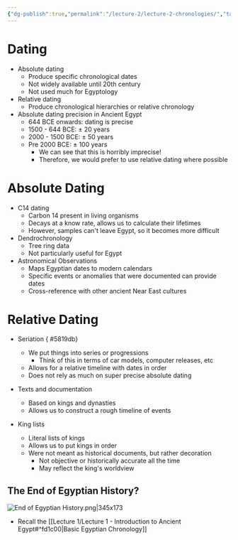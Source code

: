 ```yaml
---
{"dg-publish":true,"permalink":"/lecture-2/lecture-2-chronologies/","tags":["gardenEntry"]}
---
```


# Dating

- Absolute dating
	- Produce specific chronological dates
	- Not widely available until 20th century
	- Not used much for Egyptology
- Relative dating
	- Produce chronological hierarchies or relative chronology
- Absolute dating precision in Ancient Egypt
	- 644 BCE onwards: dating is precise
	- 1500 - 644 BCE: $\pm$ 20 years
	- 2000 - 1500 BCE: $\pm$ 50 years
	- Pre 2000 BCE: $\pm$ 100 years
		- We can see that this is horribly imprecise!
		- Therefore, we would prefer to use relative dating where possible

# Absolute Dating
- C14 dating
	- Carbon 14 present in living organisms
	- Decays at a know rate, allows us to calculate their lifetimes
	- However, samples can't leave Egypt, so it becomes more difficult
- Dendrochronology
	- Tree ring data
	- Not particularly useful for Egypt
- Astronomical Observations
	- Maps Egyptian dates to modern calendars
	- Specific events or anomalies that were documented can provide dates
	- Cross-reference with other ancient Near East cultures

# Relative Dating
- Seriation
{ #5819db}

	- We put things into series or progressions
		- Think of this in terms of car models, computer releases, etc
	- Allows for a relative timeline with dates in order
	- Does not rely as much on super precise absolute dating
- Texts and documentation
	- Based on kings and dynasties
	- Allows us to construct a rough timeline of events
- King lists
	- Literal lists of kings
	- Allows us to put kings in order
	- Were not meant as historical documents, but rather decoration
		- Not objective or historically accurate all the time
		- May reflect the king's worldview

## The End of Egyptian History?
![End of Egyptian History.png|345x173](/img/user/Images/End%20of%20Egyptian%20History.png)
- Recall the [[Lecture 1/Lecture 1 - Introduction to Ancient Egypt#^fd1c00\|Basic Egyptian Chronology]]